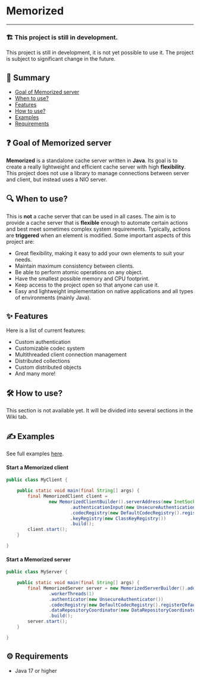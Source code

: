 # Memorized

---

### 🏗️ This project is still in development.

This project is still in development, it is not yet possible to use it. The project is subject to significant change in
the future.

## 📝 Summary

* [Goal of Memorized server](https://github.com/Darkkraft/Memorized#-goal-of-memorized-server)
* [When to use?](https://github.com/Darkkraft/Memorized#-when-to-use)
* [Features](https://github.com/Darkkraft/Memorized#-features)
* [How to use?](https://github.com/Darkkraft/Memorized#-how-to-use)
* [Examples](https://github.com/Darkkraft/Memorized#%EF%B8%8F-examples)
* [Requirements](https://github.com/Darkkraft/Memorized#%EF%B8%8F-requirements)

## ❓ Goal of Memorized server

**Memorized** is a standalone cache server written in **Java**. Its goal is to create a really lightweight and efficient
cache server with high **flexibility**.
This project does not use a library to manage connections between server and client, but instead uses a NIO server.

## 🔍 When to use?

This is **not** a cache server that can be used in all cases. The aim is to provide a cache server that is **flexible**
enough to automate certain actions and best meet sometimes complex system requirements.
Typically, actions are **triggered** when an element is modified.
Some important aspects of this project are:

* Great flexibility, making it easy to add your own elements to suit your needs.
* Maintain maximum consistency between clients.
* Be able to perform atomic operations on any object.
* Have the smallest possible memory and CPU footprint.
* Keep access to the project open so that anyone can use it.
* Easy and lightweight implementation on native applications and all types of environments (mainly Java).

## ✨ Features

Here is a list of current features:

* Custom authentication
* Customizable codec system
* Multithreaded client connection management
* Distributed collections
* Custom distributed objects
* And many more!

## 🛠️ How to use?

This section is not available yet. It will be divided into several sections in the Wiki tab.

## ✍️ Examples

See full
examples [here](https://github.com/Darkkraft/Memorized/tree/master/examples/src/main/java/be/darkkraft/memorized/example).

#### Start a Memorized client

```java
public class MyClient {

    public static void main(final String[] args) {
        final MemorizedClient client =
                new MemorizedClientBuilder().serverAddress(new InetSocketAddress("127.0.0.1", 12345))
                        .authenticationInput(new UnsecureAuthenticationInput())
                        .codecRegistry(new DefaultCodecRegistry().registerDefaults())
                        .keyRegistry(new ClassKeyRegistry())
                        .build();
        client.start();
    }

}
```

#### Start a Memorized server

```java
public class MyServer {

    public static void main(final String[] args) {
        final MemorizedServer server = new MemorizedServerBuilder().address(new InetSocketAddress("127.0.0.1", 12345))
                .workerThreads(1)
                .authenticator(new UnsecureAuthenticator())
                .codecRegistry(new DefaultCodecRegistry().registerDefaults())
                .dataRepositoryCoordinator(new DataRepositoryCoordinator())
                .build();
        server.start();
    }

}
```

## ⚙️ Requirements

* Java 17 or higher